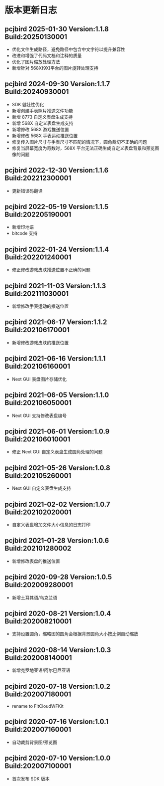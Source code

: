 # 版本更新日志

## pcjbird 2025-01-30 Version:1.1.8 Build:20250130001

- 优化文件生成路径，避免路径中包含中文字符以提升兼容性
- 改进和增强了代码文档和注释的质量
- 优化了图片缩放处理方法
- 新增针对 568X(9X)平台的图片旋转处理支持

## pcjbird 2024-09-30 Version:1.1.7 Build:20240930001

- SDK 健壮性优化
- 新增创建手表照片推送文件功能
- 新增 8773 自定义表盘生成支持
- 新增 568X 自定义表盘生成支持
- 新增修改 568X 游戏推送位置
- 新增修改 568X 手表运动推送位置
- 修复传入图片尺寸与手表尺寸不匹配的情况下，圆角裁切不正确的问题
- 修复当屏幕宽度为奇数时，568X 平台无法正确生成自定义表盘背景和预览图像的问题

## pcjbird 2022-12-30 Version:1.1.6 Build:202212300001

- 更新错误码翻译

## pcjbird 2022-05-19 Version:1.1.5 Build:202205190001

- 新增印地语
- bitcode 支持

## pcjbird 2022-01-24 Version:1.1.4 Build:202201240001

- 修正修改游戏皮肤推送位置不正确的问题

## pcjbird 2021-11-03 Version:1.1.3 Build:202111030001

- 新增修改手表运动的推送位置

## pcjbird 2021-06-17 Version:1.1.2 Build:202106170001

- 新增修改游戏皮肤的推送位置

## pcjbird 2021-06-16 Version:1.1.1 Build:202106160001

- Next GUI 表盘图片存储优化

## pcjbird 2021-06-05 Version:1.1.0 Build:202106050001

- Next GUI 支持修改表盘编号

## pcjbird 2021-06-01 Version:1.0.9 Build:202106010001

- 修正 Next GUI 自定义表盘生成圆角处理的问题

## pcjbird 2021-05-26 Version:1.0.8 Build:202105260001

- Next GUI 自定义表盘生成支持

## pcjbird 2021-02-02 Version:1.0.7 Build:202102020001

- 自定义表盘增加文件大小信息的日志打印

## pcjbird 2021-01-28 Version:1.0.6 Build:202101280002

- 新增修改表盘的推送位置

## pcjbird 2020-09-28 Version:1.0.5 Build:202009280001

- 新增土耳其语/乌克兰语

## pcjbird 2020-08-21 Version:1.0.4 Build:202008210001

- 支持设置圆角，缩略图的圆角会根据背景圆角大小按比例自动缩放

## pcjbird 2020-08-14 Version:1.0.3 Build:202008140001

- 新增克罗地亚语/阿尔巴尼亚语

## pcjbird 2020-07-18 Version:1.0.2 Build:202007180001

- rename to FitCloudWFKit

## pcjbird 2020-07-16 Version:1.0.1 Build:202007160001

- 自动裁剪背景图/预览图

## pcjbird 2020-07-10 Version:1.0.0 Build:202007100001

- 首次发布 SDK 版本
